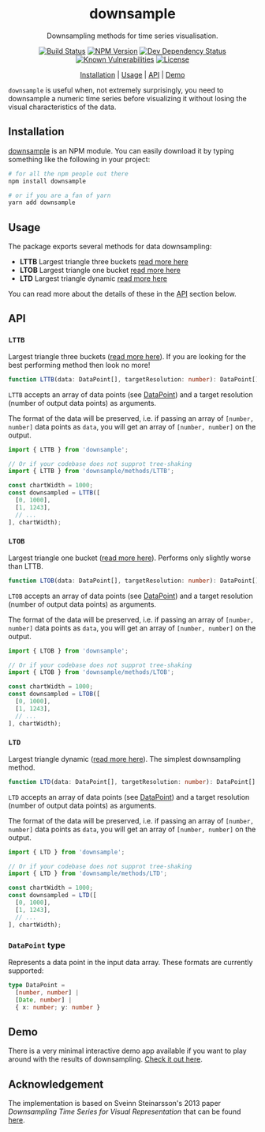 <h1 align="center">
  downsample
</h1>

<p align="center">
  Downsampling methods for time series visualisation.
</p>

<!-- The badges section -->
<p align="center">
  <!-- Travis CI build status -->
  <a href="https://travis-ci.org/janjakubnanista/downsample"><img alt="Build Status" src="https://travis-ci.org/janjakubnanista/downsample.svg?branch=master"/></a>
  <!-- Fury.io NPM published package version -->
  <a href="https://www.npmjs.com/package/downsample"><img alt="NPM Version" src="https://badge.fury.io/js/downsample.svg"/></a>
  <!-- Shields.io dev dependencies status -->
  <a href="https://github.com/janjakubnanista/downsample/blob/master/package.json"><img alt="Dev Dependency Status" src="https://img.shields.io/david/dev/janjakubnanista/downsample"/></a>
  <!-- Snyk.io vulnerabilities badge -->
  <a href="https://snyk.io/test/github/janjakubnanista/downsample"><img alt="Known Vulnerabilities" src="https://snyk.io/test/github/janjakubnanista/downsample/badge.svg"/></a>
  <!-- Shields.io license badge -->
  <a href="https://github.com/janjakubnanista/downsample/blob/master/LICENSE"><img alt="License" src="https://img.shields.io/npm/l/downsample"/></a>
</p>

<p align="center">
  <a href="#installation">Installation</a>
  <span>|</span>
  <a href="#usage">Usage</a>
  <span>|</span>
  <a href="#api">API</a>
  <span>|</span>
  <a href="#demo">Demo</a>
</p>

`downsample` is useful when, not extremely surprisingly, you need to downsample a numeric time series before visualizing it without losing the visual characteristics of the data.

<a id="installation"></a>
## Installation

[downsample](https://www.npmjs.com/package/downsample) is an NPM module. You can easily download it by typing something like the following in your project:

```bash
# for all the npm people out there
npm install downsample

# or if you are a fan of yarn
yarn add downsample
```

<a id="usage"></a>
## Usage

The package exports several methods for data downsampling:

- **LTTB** Largest triangle three buckets [read more here](https://skemman.is/bitstream/1946/15343/3/SS_MSthesis.pdf)
- **LTOB** Largest triangle one bucket [read more here](https://skemman.is/bitstream/1946/15343/3/SS_MSthesis.pdf)
- **LTD** Largest triangle dynamic [read more here](https://skemman.is/bitstream/1946/15343/3/SS_MSthesis.pdf)

You can read more about the details of these in the [API](#api) section below.

<a id="api"></a>
## API

### `LTTB`

Largest triangle three buckets ([read more here](https://skemman.is/bitstream/1946/15343/3/SS_MSthesis.pdf)). If you are looking for the best performing method then look no more!

```typescript
function LTTB(data: DataPoint[], targetResolution: number): DataPoint[]
```

`LTTB` accepts an array of data points (see [DataPoint](#api/DataPoint)) and a target resolution (number of output data points) as arguments.

The format of the data will be preserved, i.e. if passing an array of `[number, number]` data points as `data`, you will get an array of `[number, number]` on the output.

```typescript
import { LTTB } from 'downsample';

// Or if your codebase does not supprot tree-shaking
import { LTTB } from 'downsample/methods/LTTB';

const chartWidth = 1000;
const downsampled = LTTB([
  [0, 1000],
  [1, 1243],
  // ...
], chartWidth);
```

### `LTOB`

Largest triangle one bucket ([read more here](https://skemman.is/bitstream/1946/15343/3/SS_MSthesis.pdf)). Performs only slightly worse than LTTB.

```typescript
function LTOB(data: DataPoint[], targetResolution: number): DataPoint[]
```

`LTOB` accepts an array of data points (see [DataPoint](#api/DataPoint)) and a target resolution (number of output data points) as arguments.

The format of the data will be preserved, i.e. if passing an array of `[number, number]` data points as `data`, you will get an array of `[number, number]` on the output.

```typescript
import { LTOB } from 'downsample';

// Or if your codebase does not supprot tree-shaking
import { LTOB } from 'downsample/methods/LTOB';

const chartWidth = 1000;
const downsampled = LTOB([
  [0, 1000],
  [1, 1243],
  // ...
], chartWidth);
```

### `LTD`

Largest triangle dynamic ([read more here](https://skemman.is/bitstream/1946/15343/3/SS_MSthesis.pdf)). The simplest downsampling method.

```typescript
function LTD(data: DataPoint[], targetResolution: number): DataPoint[]
```

`LTD` accepts an array of data points (see [DataPoint](#api/DataPoint)) and a target resolution (number of output data points) as arguments.

The format of the data will be preserved, i.e. if passing an array of `[number, number]` data points as `data`, you will get an array of `[number, number]` on the output.

```typescript
import { LTD } from 'downsample';

// Or if your codebase does not supprot tree-shaking
import { LTD } from 'downsample/methods/LTD';

const chartWidth = 1000;
const downsampled = LTD([
  [0, 1000],
  [1, 1243],
  // ...
], chartWidth);
```

<a id="api/DataPoint"></a>
### `DataPoint` type

Represents a data point in the input data array. These formats are currently supported:

```typescript
type DataPoint = 
  [number, number] | 
  [Date, number] | 
  { x: number; y: number }
```

<a id="demo"></a>
## Demo

There is a very minimal interactive demo app available if you want to play around with the results of downsampling. [Check it out here](https://janjakubnanista.github.io/downsample/).

## Acknowledgement

The implementation is based on Sveinn Steinarsson's 2013 paper _Downsampling Time Series for
Visual Representation_ that can be found [here](https://skemman.is/bitstream/1946/15343/3/SS_MSthesis.pdf).